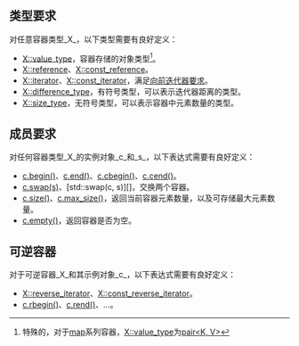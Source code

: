 ## 类型要求

对任意容器类型_X_，以下类型需要有良好定义：

* [X::value_type]()，容器存储的对象类型[^1]。
* [X::reference]()、[X::const_reference]()。
* [X::iterator]()、[X::const_iterator]()，满足[向前迭代器要求]()。
* [X::difference_type]()，有符号类型，可以表示迭代器距离的类型。
* [X::size_type]()，无符号类型，可以表示容器中元素数量的类型。

## 成员要求

对任何容器类型_X_的实例对象_c_和_s_，以下表达式需要有良好定义：

* [c.begin()]()、[c.end()]()、[c.cbegin()]()、[c.cend()]()。
* [c.swap(s)]()、[std::swap(c, s)][]，交换两个容器。
* [c.size()]()、[c.max_size()]()，返回当前容器元素数量，以及可存储最大元素数量。
* [c.empty()]()，返回容器是否为空。

## 可逆容器

对于可逆容器_X_和其示例对象_c_，以下表达式需要有良好定义：

* [X::reverse_iterator]()、[X::const_reverse_iterator]()。
* [c.rbegin()]()、[c.rend()]()、...。



[^1]:特殊的，对于[map]()系列容器，[X::value_type]()为[pair<K, V>]()